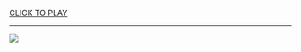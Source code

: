 
<a href="https://premium76.site?title=unblocked_games_cookie_cliker&ref=13M">CLICK TO PLAY</a></h3>
<hr>

<a href="https://premium76.site?title=unblocked_games_cookie_cliker&ref=13M"><img src="https://clearcache.store/games.png"></a>


